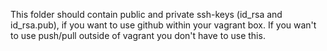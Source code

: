 This folder should contain public and private ssh-keys (id_rsa and id_rsa.pub), if you want to use github within your vagrant box.
If you wan't to use push/pull outside of vagrant you don't have to use this.
